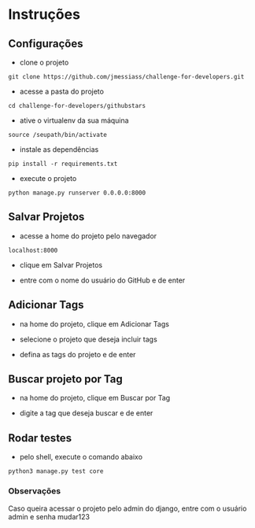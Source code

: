 # Instruções

## Configurações

- clone o projeto

`git clone https://github.com/jmessiass/challenge-for-developers.git`

- acesse a pasta do projeto

`cd challenge-for-developers/githubstars`

- ative o virtualenv da sua máquina

`source /seupath/bin/activate`

- instale as dependências

`pip install -r requirements.txt`

- execute o projeto

`python manage.py runserver 0.0.0.0:8000`

## Salvar Projetos

- acesse a home do projeto pelo navegador

`localhost:8000`

- clique em Salvar Projetos

- entre com o nome do usuário do GitHub e de enter

## Adicionar Tags

- na home do projeto, clique em Adicionar Tags

- selecione o projeto que deseja incluir tags

- defina as tags do projeto e de enter

## Buscar projeto por Tag

- na home do projeto, clique em Buscar por Tag

- digite a tag que deseja buscar e de enter

## Rodar testes

- pelo shell, execute o comando abaixo

`python3 manage.py test core`

### Observações

Caso queira acessar o projeto pelo admin do django, entre com o usuário admin e senha mudar123